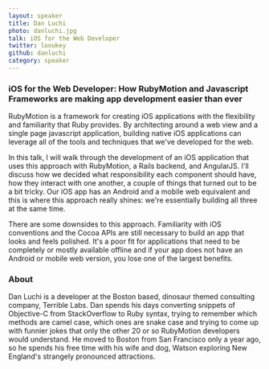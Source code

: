 ```yaml
---
layout: speaker
title: Dan Luchi
photo: danluchi.jpg
talk: iOS for the Web Developer
twitter: looukey
github: danluchi
category: speaker
---
```


### iOS for the Web Developer: How RubyMotion and Javascript Frameworks are making app development easier than ever

RubyMotion is a framework for creating iOS applications with the flexibility and familiarity that Ruby provides. By architecting around a web view and a single page javascript application, building native iOS applications can leverage all of the tools and techniques that we've developed for the web.

In this talk, I will walk through the development of an iOS application that uses this approach with RubyMotion, a Rails backend, and AngularJS. I'll discuss how we decided what responsibility each component should have, how they interact with one another, a couple of things that turned out to be a bit tricky. Our iOS app has an Android and a mobile web equivalent and this is where this approach really shines: we're essentially building all three at the same time.

There are some downsides to this approach. Familiarity with iOS conventions and the Cocoa APIs are still necessary to build an app that looks and feels polished. It's a poor fit for applications that need to be completely or mostly available offline and if your app does not have an Android or mobile web version, you lose one of the largest benefits.

### About

Dan Luchi is a developer at the Boston based, dinosaur themed consulting company, Terrible Labs. Dan spends his days converting snippets of Objective-C from StackOverflow to Ruby syntax, trying to remember which methods are camel case, which ones are snake case and trying to come up with funnier jokes that only the other 20 or so RubyMotion developers would understand. He moved to Boston from San Francisco only a year ago, so he spends his free time with his wife and dog, Watson exploring New England's strangely pronounced attractions.

